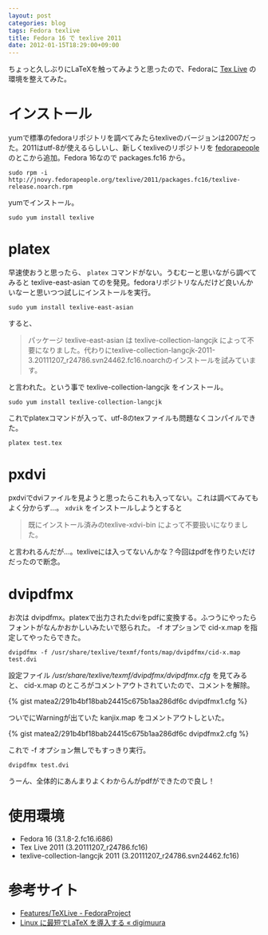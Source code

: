 ```yaml
---
layout: post
categories: blog
tags: Fedora texlive
title: Fedora 16 で texlive 2011
date: 2012-01-15T18:29:00+09:00
---
```



ちょっと久しぶりにLaTeXを触ってみようと思ったので、Fedoraに [Tex Live] の環境を整えてみた。

<!-- more -->

# インストール

yumで標準のfedoraリポジトリを調べてみたらtexliveのバージョンは2007だった。2011はutf-8が使えるらしいし、新しくtexliveのリポジトリを [fedorapeople] のとこから追加。Fedora 16なので packages.fc16 から。

```
sudo rpm -i http://jnovy.fedorapeople.org/texlive/2011/packages.fc16/texlive-release.noarch.rpm
```


yumでインストール。

```
sudo yum install texlive
```


# platex

早速使おうと思ったら、 `platex` コマンドがない。うむむーと思いながら調べてみると texlive-east-asian てのを発見。fedoraリポジトリなんだけど良いんかいなーと思いつつ試しにインストールを実行。

```
sudo yum install texlive-east-asian
```


すると、

> パッケージ texlive-east-asian は texlive-collection-langcjk によって不要になりました。代わりにtexlive-collection-langcjk-2011-3.20111207\_r24786.svn24462.fc16.noarchのインストールを試みています。

と言われた。という事で texlive-collection-langcjk をインストール。

```
sudo yum install texlive-collection-langcjk
```


これでplatexコマンドが入って、utf-8のtexファイルも問題なくコンパイルできた。

```
platex test.tex
```


# pxdvi

pxdviでdviファイルを見ようと思ったらこれも入ってない。これは調べてみてもよく分からず...。 `xdvik` をインストールしようとすると

> 既にインストール済みのtexlive-xdvi-bin によって不要扱いになりました。

と言われるんだが...。texliveには入ってないんかな？今回はpdfを作りたいだけだったので断念。


# dvipdfmx

お次は dvipdfmx。platexで出力されたdviをpdfに変換する。ふつうにやったらフォントがなんかおかしいみたいで怒られた。 -f オプションで cid-x.map を指定してやったらできた。

```
dvipdfmx -f /usr/share/texlive/texmf/fonts/map/dvipdfmx/cid-x.map test.dvi
```


設定ファイル */usr/share/texlive/texmf/dvipdfmx/dvipdfmx.cfg* を見てみると、 cid-x.map のところがコメントアウトされていたので、コメントを解除。

{% gist matea2/291b4bf18bab24415c675b1aa286df6c dvipdfmx1.cfg %}


ついでにWarningが出ていた kanjix.map をコメントアウトしといた。

{% gist matea2/291b4bf18bab24415c675b1aa286df6c dvipdfmx2.cfg %}


これで -f オプション無しでもすっきり実行。

```
dvipdfmx test.dvi
```


うーん、全体的にあんまりよくわからんがpdfができたので良し！


# 使用環境

+ Fedora 16 (3.1.8-2.fc16.i686)
+ Tex Live 2011 (3.20111207\_r24786.fc16)
+ texlive-collection-langcjk 2011 (3.20111207\_r24786.svn24462.fc16)


# 参考サイト

+ [Features/TeXLive - FedoraProject][cite-fedoraproject]
+ [Linux に最短でLaTeX を導入する « digimuura][cite-digimuura]



[Tex Live]: http://www.tug.org/texlive/
[fedorapeople]: http://fedorapeople.org/

[cite-fedoraproject]: http://fedoraproject.org/wiki/Features/TeXLive
[cite-digimuura]: http://digimuura.wordpress.com/2011/01/16/linux-%E3%81%AB%E3%82%B3%E3%83%9E%E3%83%B3%E3%83%89%EF%BC%91%E8%A1%8C%E3%81%A7latex-%E3%82%92%E5%B0%8E%E5%85%A5%E3%81%99%E3%82%8B/

